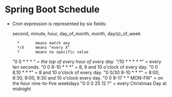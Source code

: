 # Spring Boot Schedule

- Cron expression is represented by six fields:

	second, minute, hour, day_of_month, month, day(s)_of_week
	
		* 		means match any
		*/X		means "every X"
		? 		means no specific value

	"0 0 * * * *" 			= the top of every hour of every day.
	"*/10 * * * * *" 		= every ten seconds.
	"0 0 8-10 * * *" 		= 8, 9 and 10 o'clock of every day.
	"0 0 8,10 * * *" 		= 8 and 10 o'clock of every day.
	"0 0/30 8-10 * * *" 	= 8:00, 8:30, 9:00, 9:30 and 10 o'clock every day.
	"0 0 9-17 * * MON-FRI" 	= on the hour nine-to-five weekdays
	"0 0 0 25 12 ?" 		= every Christmas Day at midnight